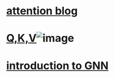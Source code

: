 # [attention blog](https://blog.floydhub.com/attention-mechanism/)
# [Q,K,V](https://i.stack.imgur.com/DWNTr.jpg)![image](https://user-images.githubusercontent.com/47146812/195016578-2feb7b11-1073-4768-b229-13ebd67a682d.png)

# [introduction to GNN](https://theaisummer.com/gnn-architectures/)
